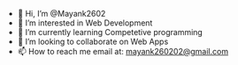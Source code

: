 - 👋 Hi, I’m @Mayank2602
- 👀 I’m interested in Web Development
- 🌱 I’m currently learning Competetive programming
- 💞️ I’m looking to collaborate on Web Apps
- 📫 How to reach me email at: mayank260202@gmail.com

<!---
Mayank2602/Mayank2602 is a ✨ special ✨ repository because its `README.md` (this file) appears on your GitHub profile.
You can click the Preview link to take a look at your changes.
--->

